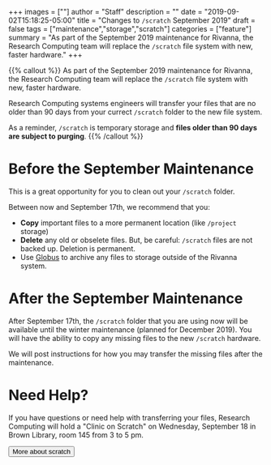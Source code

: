 +++
images = [""]
author = "Staff"
description = ""
date = "2019-09-02T15:18:25-05:00"
title = "Changes to `/scratch` September 2019"
draft = false
tags = ["maintenance","storage","scratch"]
categories = ["feature"]
summary = "As part of the September 2019 maintenance for Rivanna, the Research Computing team will replace the `/scratch` file system with new, faster hardware."
+++

{{% callout %}}
As part of the September 2019 maintenance for Rivanna, the Research Computing team will replace the `/scratch` file system with new, faster hardware.  

Research Computing systems engineers will transfer your files that are no older than 90 days from your currect `/scratch` folder to the new file system.

As a reminder, `/scratch` is temporary storage and **files older than 90 days are subject to purging**.
{{% /callout %}}

# Before the September Maintenance

This is a great opportunity for you to clean out your `/scratch` folder.

Between now and September 17th, we recommend that you:

 * **Copy** important files to a more permanent location (like `/project` storage)
 * **Delete** any old or obselete files.  But, be careful:  `/scratch` files are not backed up. Deletion is permanent.
 * Use [Globus](/userinfo/globus/) to archive any files to storage outside of the Rivanna system.

# After the September Maintenance

After September 17th, the `/scratch` folder that you are using now will be available until the winter maintenance (planned for December 2019).  You will have the ability to copy any missing files to the new `/scratch` hardware.  

We will post instructions for how you may transfer the missing files after the maintenance.

# Need Help?

If you have questions or need help with transferring your files, Research Computing will hold a "Clinic on Scratch" on Wednesday, September 18 in Brown Library, room 145 from 3 to 5 pm.  

[<button class="btn btn-success">More about scratch</button>](/userinfo/storage/non-sensitive-data/#scratch)
